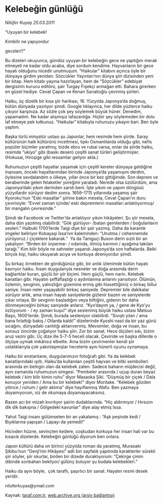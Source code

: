 # Kelebeğin günlüğü

*Nilüfer Kuyaş 25.03.2011*

<div class="yazi"><p>“Uyuyan bir kelebek!</p>
<p>Kimbilir ne yapıyordur</p>
<p>geceleri?”</p>
<p>Bu dizeleri okuyunca, gündüz uyuyan bir kelebeğin gece ne yaptığını merak etmeyeli ne kadar oldu acaba, diye sordum kendime. Hayvanların bir gece hayatı olduğunu nicedir unutmuşum. “Haikular” kitabını açınca öyle bir dünyaya girdim yeniden. Sözcükler Yayınları’nın dünya şiiri dizisinden yeni bir kitap. Hem kitabı yayına hazırlayan, hem de “Sözcükler” edebiyat dergisinin kurucu editörü, şair Turgay Fişekçi armağan etti. Bahara girerken en güzel hediye. Cevat Çapan ve Kenan Sarıalioğlu çevirmiş şiirleri. </p>
<p>Haiku, üç dizelik bir kısa şiir harikası, 16. Yüzyılda Japonya’da doğmuş, bütün dünyada yazılıyor şimdi. Google tıklayınca, her dilde yüzlerce haiku çıkıyor karşınıza. Az sözle çok şey söylemek büyük hüner. Denedim, yapamadım. Ne kadar alışmışız lafazanlığa. Hiçbir şey söylemeden bir dolu laf etmeye pek tutkunuz. “Haikular” kitabıyla ruhunuzu yıkayın bari. Ben öyle yaptım.</p>
<p>Başka türlü minyatür ustası şu Japonlar, hem resimde hem şiirde. Saray kültürünün halk kültürünü inceltmesi, tıpkı Osmanlılarda olduğu gibi, nefis popüler biçimler yaratmış; bizde ebru ve rubai varsa, onlar da şiirde haiku, resimde “ukiyo” gibi (baskı desen) çeşitli sanat türleri geliştirmişler. (Hokusai, Hiroşige gibi ressamlar geliyor akla.)</p>
<p>Ruhumuzun çeşitli hayatlar yaşamak için çeşitli kereler dünyaya geldiğine inansam, önceki hayatlarımdan birinde Japonya’da yaşamışım derdim, öylesine sevdalandım o ülkeye, yıllar önce bir kez gittiğimde. Son deprem ve beraberinde gelen felaketler yüreğimi yaraladı. Nerede olsa üzülürdüm, ama Japonya’daki yıkım derinden sarstı beni. İşte yıkım ve yapım döngüsü yüzyıllardır sürüyor dedim sonra. 1656–1715 yıllarında yaşamış şair Kyoroku’nun “Eski masallar” şiirine bakın mesela, Cevat Çapan’ın duru çevirisiyle: “Evvel zaman içinde/ eski depremlerin masalları anlatılıyormuş/ bir mangalın çevresinde.” </p>
<p>Şimdi de Facebook ve Twitter’da anlatılıyor yıkım hikâyeleri. Şu şiir mesela, daha dün yazılmış olabilirdi: “Gök gürlüyor- /batan gemilerden / boğulanların sesleri.” Halbuki 1700’lerde Taigi diye bir şair yazmış. Daha da karanlık imgeler beliriyor Kobayaşi İssa’nın kaleminden: “Unutma / cehennemde yürüyoruz / çiçeklere bakarak.”  Ya da Taniguçi Buson derin sızılı bir an yakalıyor: “Birden bir ürperme- / odamda, ölmüş karımın / ayağıma takılan tarağı.” Kim bilir böyle ne sahneler yaşandı Japonya’da son haftalarda. Belki birçok kişi, haiku okuyarak acıya ve korkuya direniyordur şimdi.</p>
<p>Şu birkaç örnekten de gördüğünüz gibi, bir anlık izlenimde bütün hayatı kavrıyor haiku. İnsan duygularıyla nesneler ve doğa arasında derin bağlantılar kuran, güçlü bir şiir biçimi. Hem güçlü, hem narin. Kelebek kanatları gibi. Hayatın şeffaflaştığı o aydınlanma anlarını yansıtıyor. Ölümün, özlemin, sevginin, yalnızlığın gizemine ermiş gibi hissettiğimiz o birkaç billur saniye. İnsan neler yaşayabilir birkaç saniyede. Depremler bile dakikalar sürüyor artık, ama insan hayatı saniyelerde gizlenir bazen ve saniyelerde çıkar ortaya. Bir sevginin başladığını veya bittiğini, gidenin bir daha dönmeyeceğini birkaç saniyede anlarız. “Kyo’dayım ya, / gene de Kyo’yu özlüyorum - / ey zaman kuşu!” diye seslenmiş büyük haiku ustası Matsuo Başo, 1600’lerde. Şimdi, burada sesleniyor olabilirdi. “Sıvıştı yılan / ama bana fırlattığı bakış / Otlarda kaldı!” dizelerinde Kyoshi nasıl da bir yaz günü sıcağını, dünyadaki canlılığı aktarıvermiş. Mevsimler, doğa ve insan, bu sonsuz zincirde çoğalıyor haiku şiiri. Zor bir sanat. Hece ölçüleri sıkı, bizim aruz vezni gibi. Üç dize ille 5-7-5 heceli olacak. Çeviride ve başka dillerde o ölçüye uymak imkânsız elbette. Ama bizim çevirmenler kendi şiir ustalıklarıyla çok yakınlaşmışlar hecelerle aynı hünerli oyunu oynamaya. </p>
<p>Haiku bir enstantane, duygularımızın fotoğrafı gibi. Ya da kelebek kanatlarındaki ışıltı. Haiku’da kullanılan çeşitli hayvan ve bitki sembolleri arasında en belirgin olan da kelebek zaten. Sadece baharın müjdecisi değil, aynı zamanda ruhumuzun simgesi. “Pembeler arasında / uçup duran beyaz kelebek / kim bilir kimin ruhu” diyor Masaoka Şiki. “Düşmüş bir çiçek / Dala konuyor yeniden / Ama bu bir kelebek!” diyor Moritake. “Kelebek gözden yitince / ruhum / gelir aklıma” diye hayıflanmış Wafu. Ben yazmaya doyamıyorum, siz de okumaya doyamayacaksınız.</p>
<p>Bazen acı bir mizah kıvrılıyor şairin dudaklarında. “Hiç aldırmıyor / Hırsızın dik dik bakışına / Gölgedeki kavunlar” diye alay etmiş Issa.</p>
<p>Yahut Taigi insanı gülümseten bir an yakalamış : “Aşk peşinde kedi / Bıyıklarına yapışan / Lapayı da yemedi!”</p>
<p>Hicivden hüzne, sevinçten kedere, coşkudan korkuya her insan hali var bu kısacık dizelerde. Kelebeğin günlüğü diyorum ben onlara.</p>
<p>Japon kültürü daha on birinci yüzyılda roman da yaratmış, Murasaki Şikibu’nun “Genji’nin Hikâyesi” adlı bin sayfalık yapıtında karakterler sürekli şiir söyler, şiir okurlar, birden bir dizede duraklıyorum: “Çekirge çimin dibinde sonbaharı bekliyor/ gülünç buluyor şu budala kelebekleri.” </p>
<p>Haiku da aynı böyle,  çok taraflı, şaşırtıcı bir sanat. Hayatın resmi desek yeridir.</p>
<p>niluferkuyas@ymail.com</p>
</div>

Kaynak: [taraf.com.tr](http://www.taraf.com.tr/nilufer-kuyas/makale-kelebegin-gunlugu.htm), [web.archive.org (arşiv bağlantısı)](http://web.archive.org/web/20131107082725/http://www.taraf.com.tr/nilufer-kuyas/makale-kelebegin-gunlugu.htm)
